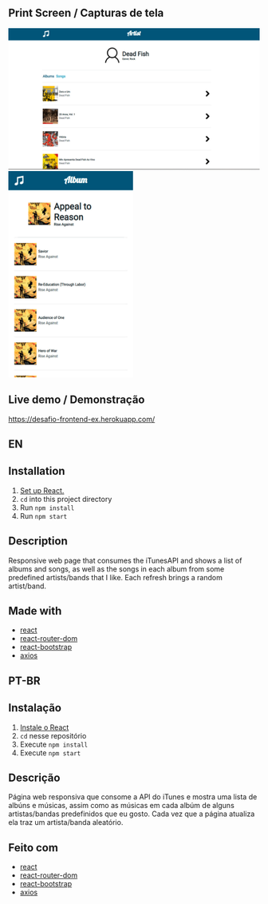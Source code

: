 ##  Print Screen / Capturas de tela
<p float="left">
  <img src="https://github.com/fserafa/desafio/blob/master/screens/screen1.jpg" width="600" />
  <img src="https://github.com/fserafa/desafio/blob/master/screens/screen2.jpg" width="250" /> 
</p>


##  Live demo / Demonstração
https://desafio-frontend-ex.herokuapp.com/

##  EN
##  Installation

1. [Set up React.](https://github.com/facebook/create-react-app)
2. `cd` into this project directory
3. Run `npm install`
4. Run `npm start`

## Description

Responsive web page that consumes the iTunesAPI and shows a list of albums and songs, as well as the songs in each album from some predefined artists/bands that I like. Each refresh brings a random artist/band.

## Made with

- [react](https://github.com/facebook/create-react-app)
- [react-router-dom](https://github.com/ReactTraining/react-router/tree/master/packages/react-router-dom)
- [react-bootstrap](https://github.com/react-bootstrap/react-bootstrap)
- [axios](https://github.com/axios/axios)

##  PT-BR
##  Instalação

1. [Instale o React](https://github.com/facebook/create-react-app)
2. `cd` nesse repositório
3. Execute `npm install`
4. Execute `npm start`

## Descrição

Página web responsiva que consome a API do iTunes e mostra uma lista de albúns e músicas, assim como as músicas em cada albúm de alguns artistas/bandas predefinidos que eu gosto. Cada vez que a página atualiza ela traz um artista/banda aleatório.

## Feito com

- [react](https://github.com/facebook/create-react-app)
- [react-router-dom](https://github.com/ReactTraining/react-router/tree/master/packages/react-router-dom)
- [react-bootstrap](https://github.com/react-bootstrap/react-bootstrap)
- [axios](https://github.com/axios/axios)
